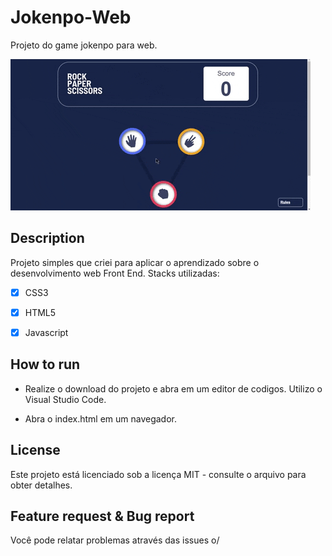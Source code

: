 # Jokenpo-Web

Projeto do game jokenpo para web.

![Front-End](https://github.com/RamonBrandi/Jokenpo-Web/blob/master/giphy.gif)
 
## Description

Projeto simples que criei para aplicar o aprendizado sobre o desenvolvimento web Front End. Stacks utilizadas:

- [x] CSS3
- [x] HTML5
- [x] Javascript


## How to run

- Realize o download do projeto e abra em um editor de codigos. Utilizo o Visual Studio Code.

- Abra o index.html em um navegador.

## License

Este projeto está licenciado sob a licença MIT - consulte o arquivo para obter detalhes.


## Feature request & Bug report

Você pode relatar problemas através das issues o/
 
